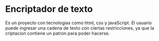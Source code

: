 <h1>Encriptador de texto</h1>
Es un proyecto con tecnologias como html, css y javaScript. El usuario puede ingresar una cadena de texto con ciertas restricciones, ya que la criptacion contiene un patron para poder hacerse.
